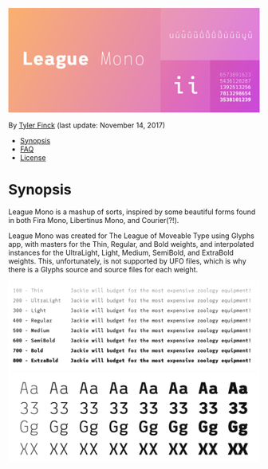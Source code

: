 ![League Mono][sample]

By [Tyler Finck][designer] (last update: November 14, 2017)

- [Synopsis](#synopsis)
- [FAQ](./ofl-faq.markdown)
- [License](./ofl.markdown)
# Synopsis

League Mono is a mashup of sorts, inspired by some beautiful forms found in both Fira Mono, Libertinus Mono, and Courier(?!).

League Mono was created for The League of Moveable Type using Glyphs app, with masters for the Thin, Regular, and Bold weights, and interpolated instances for the UltraLight, Light, Medium, SemiBold, and ExtraBold weights. This, unfortunately, is not supported by UFO files, which is why there is a Glyphs source and source files for each weight.

![League Mono Family Pangram][pangram]
![League Mono Details][details]

[sample]: ./leaguemono-sample.png
[designer]: http://www.tylerfinck.com
[pangram]: ./leaguemono-family-pangram.png
[details]: ./leaguemono-details.png
